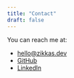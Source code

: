 ```yaml
---
title: "Contact"
draft: false
---
```


You can reach me at:

- [hello@zikkas.dev](mailto:hello@zikkas.dev)
- [GitHub](https://github.com/melmustafa)
- [LinkedIn](https://linkedin.com/in/mohammed-el-mustafa-ahmed)
